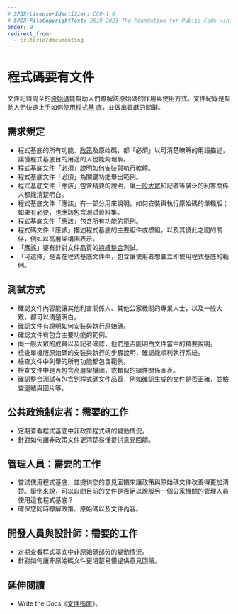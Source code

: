 ```yaml
---
# SPDX-License-Identifier: CC0-1.0
# SPDX-FileCopyrightText: 2019-2023 The Foundation for Public Code <info@publiccode.net>, https://standard.publiccode.net/AUTHORS
order: 9
redirect_from:
  - criteria/documenting
---
```


# 程式碼要有文件

文件記錄周全的[原始碼](../glossary.md#source-code)能幫助人們瞭解該原始碼的作用與使用方式。文件紀錄是幫助人們快速上手如何使用[程式基
底](../glossary.md#codebase)，並做出貢獻的關鍵。

## 需求規定

* 程式基底的所有功能、[政策](../glossary.md#policy)及原始碼，都「必須」以可清楚瞭解的用語描述，讓懂程式基底目的用途的人也能夠理解。
* 程式基底文件「必須」說明如何安裝與執行軟體。
* 程式基底文件「必須」為關鍵功能舉出範例。
* 程式基底文件「應該」包含精要的說明，讓[一般大眾](../glossary.md#general-public)和記者等廣泛的利害關係人都能清楚明白。
* 程式基底文件「應該」有一部分用來說明，如何安裝與執行原始碼的單機版；如果有必要，也應該包含測試資料集。
* 程式基底文件「應該」包含所有功能的範例。
* 程式碼文件「應該」描述程式基底的主要組件或模組，以及其彼此之間的關係，例如以高層架構圖表示。
* 「應該」要有針對文件品質的[持續整合](../glossary.md#continuous-integration)測試。
* 「可選擇」是否在程式基底文件中，包含讓使用者想要立即使用程式基底的範例。

## 測試方式

* 確認文件內容能讓其他利害關係人、其他公家機關的專業人士，以及一般大眾，都可以清楚明白。
* 確認文件有說明如何安裝與執行原始碼。
* 確認文件有包含主要功能的範例。
* 向一般大眾的成員以及記者確認，他們是否能明白文件當中的精要說明。
* 檢查單機版原始碼的安裝與執行的步驟說明，確認能順利執行系統。
* 檢查文件中列舉的所有功能都包含範例。
* 檢查文件中是否包含高層架構圖，或類似的組件關係圖表。
* 確認整合測試有包含到程式碼文件品質，例如確認生成的文件是否正確，並檢查連結與圖片等。

## 公共政策制定者：需要的工作

* 定期查看程式基底中非政策程式碼的變動情況。
* 針對如何讓非政策文件更清楚易懂提供意見回饋。

## 管理人員：需要的工作

* 嘗試使用程式基底，並提供您的意見回饋來讓政策與原始碼文件改善得更加清楚。舉例來說，可以自問目前的文件是否足以說服另一個公家機關的管理人員使用這套程式基底？
* 確保您同時瞭解政策、原始碼以及文件內容。

## 開發人員與設計師：需要的工作

* 定期查看程式基底中非原始碼部分的變動情況。
* 針對如何讓非原始碼文件更清楚易懂提供意見回饋。

## 延伸閱讀

* Write the Docs《[文件指南](https://www.writethedocs.org/guide/)》。
